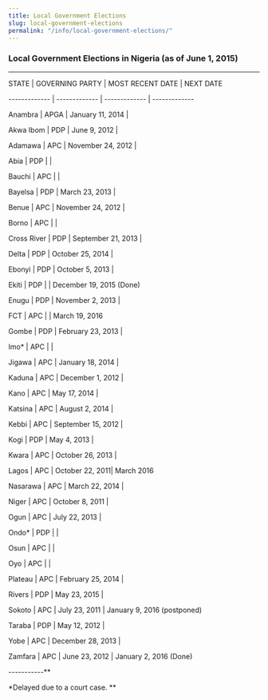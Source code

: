 ```yaml
---
title: Local Government Elections
slug: local-government-elections
permalink: "/info/local-government-elections/"
---
```


### Local Government Elections in Nigeria (as of June 1, 2015)

---------------------------------------------------------------

STATE | GOVERNING PARTY	| MOST RECENT DATE | NEXT DATE

------------- | -------------  | ------------- | -------------

Anambra | APGA 	| January 11, 2014 | 

Akwa Ibom | PDP	| June 9, 2012 | 

Adamawa | APC 	| November 24, 2012 | 

Abia 	| PDP 	|  | 

Bauchi | APC 	|  | 

Bayelsa | PDP 	| March 23, 2013 | 

Benue 	| APC 	| November 24, 2012 | 

Borno | APC 	|  | 

Cross River | PDP  | September 21, 2013 | 

Delta   | PDP 	| October 25, 2014 | 

Ebonyi 	| PDP 	| October 5, 2013 | 

Ekiti 	| PDP 	|  | December 19, 2015 (Done)

Enugu 	| PDP 	| November 2, 2013 | 

FCT   | APC |  |  March 19, 2016

Gombe 	| PDP 	| February 23, 2013 |

Imo* 	| APC   |  |	 

Jigawa 	| APC 	| January 18, 2014 | 

Kaduna 	| APC 	| December 1, 2012 | 

Kano 	| APC	| May 17, 2014 | 

Katsina | APC 	| August 2, 2014 | 

Kebbi 	| APC 	| September 15, 2012 | 

Kogi 	| PDP 	| May 4, 2013 | 

Kwara 	| APC 	| October 26, 2013 | 

Lagos 	| APC 	| October 22, 2011| March 2016

Nasarawa | APC	| March 22, 2014 | 

Niger 	| APC 	| October 8, 2011 | 

Ogun 	| APC 	| July 22, 2013 | 

Ondo* 	| PDP 	|  | 

Osun 	| APC 	|  | 

Oyo 	| APC 	|  | 

Plateau | APC	| February 25, 2014 | 

Rivers 	| PDP  | May 23, 2015 | 

Sokoto 	| APC 	| July 23, 2011 | January 9, 2016 (postponed)

Taraba 	| PDP 	| May 12, 2012 | 

Yobe 	| APC 	| December 28, 2013 | 

Zamfara | APC   | June 23, 2012 | January 2, 2016 (Done)

-----------**

*Delayed due to a court case. **
